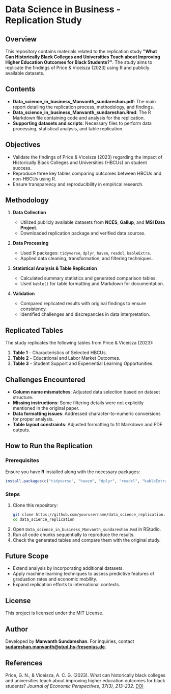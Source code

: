 # Data Science in Business - Replication Study

## Overview
This repository contains materials related to the replication study **"What Can Historically Black Colleges and Universities Teach about Improving Higher Education Outcomes for Black Students?"**. The study aims to replicate the findings of Price & Viceisza (2023) using R and publicly available datasets.

## Contents
- **Data_science_in_business_Manvanth_sundareshan.pdf**: The main report detailing the replication process, methodology, and findings.
- **Data_science_in_business_Manvanth_sundareshan.Rmd**: The R Markdown file containing code and analysis for the replication.
- **Supporting datasets and scripts**: Necessary files to perform data processing, statistical analysis, and table replication.

## Objectives
- Validate the findings of Price & Viceisza (2023) regarding the impact of Historically Black Colleges and Universities (HBCUs) on student success.
- Reproduce three key tables comparing outcomes between HBCUs and non-HBCUs using R.
- Ensure transparency and reproducibility in empirical research.

## Methodology
1. **Data Collection**
   - Utilized publicly available datasets from **NCES**, **Gallup**, and **MSI Data Project**.
   - Downloaded replication package and verified data sources.

2. **Data Processing**
   - Used R packages: `tidyverse`, `dplyr`, `haven`, `readxl`, `kableExtra`.
   - Applied data cleaning, transformation, and filtering techniques.

3. **Statistical Analysis & Table Replication**
   - Calculated summary statistics and generated comparison tables.
   - Used `kable()` for table formatting and Markdown for documentation.

4. **Validation**
   - Compared replicated results with original findings to ensure consistency.
   - Identified challenges and discrepancies in data interpretation.

## Replicated Tables
The study replicates the following tables from Price & Viceisza (2023):

1. **Table 1** - Characteristics of Selected HBCUs.
2. **Table 2** - Educational and Labor Market Outcomes.
3. **Table 3** - Student Support and Experiential Learning Opportunities.

## Challenges Encountered
- **Column name mismatches**: Adjusted data selection based on dataset structure.
- **Missing instructions**: Some filtering details were not explicitly mentioned in the original paper.
- **Data formatting issues**: Addressed character-to-numeric conversions for proper analysis.
- **Table layout constraints**: Adjusted formatting to fit Markdown and PDF outputs.

## How to Run the Replication
### Prerequisites
Ensure you have **R** installed along with the necessary packages:
```r
install.packages(c("tidyverse", "haven", "dplyr", "readxl", "kableExtra"))
```

### Steps
1. Clone this repository:
   ```sh
   git clone https://github.com/yourusername/data_science_replication.git
   cd data_science_replication
   ```
2. Open `Data_science_in_business_Manvanth_sundareshan.Rmd` in RStudio.
3. Run all code chunks sequentially to reproduce the results.
4. Check the generated tables and compare them with the original study.

## Future Scope
- Extend analysis by incorporating additional datasets.
- Apply machine learning techniques to assess predictive features of graduation rates and economic mobility.
- Expand replication efforts to international contexts.

## License
This project is licensed under the MIT License.

## Author
Developed by **Manvanth Sundareshan**. For inquiries, contact **sudareshan.manvanth@stud.hs-fresenius.de**.

## References
Price, G. N., & Viceisza, A. C. G. (2023). What can historically black colleges and universities teach about improving higher education outcomes for black students? *Journal of Economic Perspectives, 37(3), 213–232.* [DOI](https://doi.org/10.1257/jep.37.3.213)
